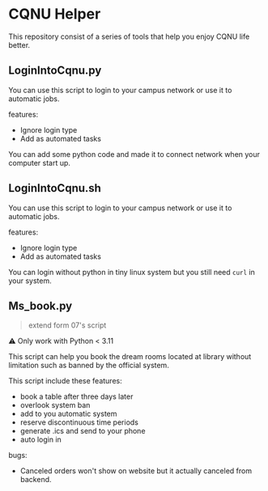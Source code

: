 # CQNU Helper

This repository consist of a series of tools that help you enjoy CQNU life better.

## LoginIntoCqnu.py

You can use this script to login to your campus network or use it to automatic jobs.

features:

- Ignore login type
- Add as automated tasks

You can add some python code and made it to connect network when your computer start up.

## LoginIntoCqnu.sh

You can use this script to login to your campus network or use it to automatic jobs.

features:

- Ignore login type
- Add as automated tasks

You can login without python in tiny linux system but you still need `curl` in your system.

## Ms_book.py

> extend form 07's script

⚠️ Only work with Python < 3.11

This script can help you book the dream rooms located at library without limitation such as banned by the official system.

This script include these features:

- book a table after three days later
- overlook system ban
- add to you automatic system
- reserve discontinuous time periods
- generate .ics and send to your phone
- auto login in

bugs:

- Canceled orders won't show on website but it actually canceled from backend.
